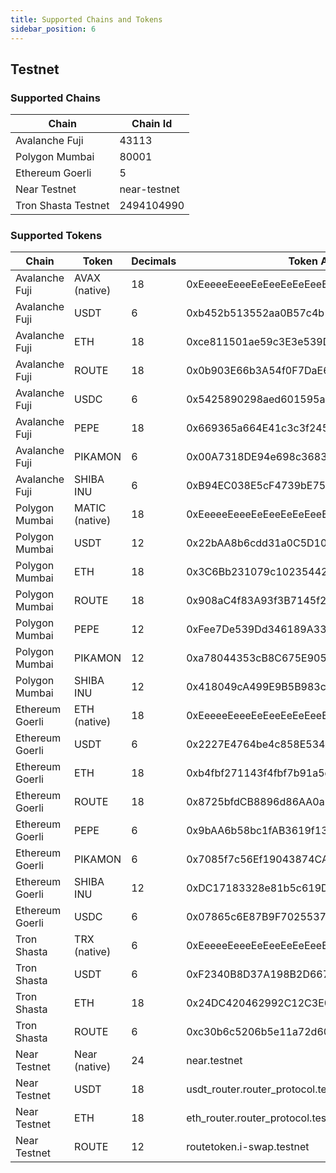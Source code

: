 ```yaml
---
title: Supported Chains and Tokens
sidebar_position: 6
---
```


## Testnet

### Supported Chains

| **Chain**           | **Chain Id**                                   |
| ------------------- | ---------------------------------------------- |
| Avalanche Fuji      | 43113                                          |
| Polygon Mumbai      | 80001                                          |
| Ethereum Goerli     | 5                                              |
| Near Testnet        | near-testnet                                   |
| Tron Shasta Testnet | 2494104990                                     |


### Supported Tokens

| **Chain**               | **Token**     | **Decimals** | **Token Address**                           |
| ----------------------- | ------------- | ------------ | ------------------------------------        |
|   Avalanche Fuji        | AVAX (native) | 18           | 0xEeeeeEeeeEeEeeEeEeEeeEEEeeeeEeeeeeeeEEeE  |
|   Avalanche Fuji        | USDT          | 6            | 0xb452b513552aa0B57c4b1C9372eFEa78024e5936  |
|   Avalanche Fuji        | ETH           | 18           | 0xce811501ae59c3E3e539D5B4234dD606E71A312e  |
|   Avalanche Fuji        | ROUTE         | 18           | 0x0b903E66b3A54f0F7DaE605418D14f0339560D76  |
|   Avalanche Fuji        | USDC          | 6            | 0x5425890298aed601595a70ab815c96711a31bc65  |
|   Avalanche Fuji        | PEPE          | 18           | 0x669365a664E41c3c3f245779f98118CF23a20789  |
|   Avalanche Fuji        | PIKAMON       | 6            | 0x00A7318DE94e698c3683db8f78dE881de4E5d18C  |
|   Avalanche Fuji        | SHIBA INU     | 6            | 0xB94EC038E5cF4739bE757dF3cBd2e1De897fCA2e  |
|   Polygon Mumbai        | MATIC (native)| 18           | 0xEeeeeEeeeEeEeeEeEeEeeEEEeeeeEeeeeeeeEEeE  |
|   Polygon Mumbai        | USDT          | 12           | 0x22bAA8b6cdd31a0C5D1035d6e72043f4Ce6aF054  |
|   Polygon Mumbai        | ETH           | 18           | 0x3C6Bb231079c1023544265f8F26505bc5955C3df  |
|   Polygon Mumbai        | ROUTE         | 18           | 0x908aC4f83A93f3B7145f24f906327018c9e54B3a  |
|   Polygon Mumbai        | PEPE          | 12           | 0xFee7De539Dd346189A33E954c8A140df95F94B89  |
|   Polygon Mumbai        | PIKAMON       | 12           | 0xa78044353cB8C675E905Ce7339769872Edd8E637  |
|   Polygon Mumbai        | SHIBA INU     | 12           | 0x418049cA499E9B5B983c9141c341E1aA489d6E4d  |
|   Ethereum Goerli       | ETH (native)  | 18           | 0xEeeeeEeeeEeEeeEeEeEeeEEEeeeeEeeeeeeeEEeE  |
|   Ethereum Goerli       | USDT          | 6            | 0x2227E4764be4c858E534405019488D9E5890Ff9E  |
|   Ethereum Goerli       | ETH           | 18           | 0xb4fbf271143f4fbf7b91a5ded31805e42b2208d6  |
|   Ethereum Goerli       | ROUTE         | 18           | 0x8725bfdCB8896d86AA0a6342A7e83c1565f62889  |
|   Ethereum Goerli       | PEPE          | 6            | 0x9bAA6b58bc1fAB3619f1387F27dCC18CbA5A9ca1  |
|   Ethereum Goerli       | PIKAMON       | 6            | 0x7085f7c56Ef19043874CA3F2eA781CDa788be5E4  |
|   Ethereum Goerli       | SHIBA INU     | 12           | 0xDC17183328e81b5c619D58F6B7E480AB1c2EA152  |
|   Ethereum Goerli       | USDC          | 6            | 0x07865c6E87B9F70255377e024ace6630C1Eaa37F  |
|   Tron Shasta           | TRX (native)  | 6            | 0xEeeeeEeeeEeEeeEeEeEeeEEEeeeeEeeeeeeeEEeE  |
|   Tron Shasta           | USDT          | 6            | 0xF2340B8D37A198B2D66795C8B5B7C467CF92C4EC  |
|   Tron Shasta           | ETH           | 18           | 0x24DC420462992C12C3E010DD86C56740E9D2D493  |
|   Tron Shasta           | ROUTE         | 6            | 0xc30b6c5206b5e11a72d604c0ea66904a6e422597  |
|   Near Testnet          | Near (native) | 24           | near.testnet                                |
|   Near Testnet          | USDT          | 18           | usdt_router.router_protocol.testnet         |
|   Near Testnet          | ETH           | 18           | eth_router.router_protocol.testnet          |
|   Near Testnet          | ROUTE         | 12           | routetoken.i-swap.testnet                   |

